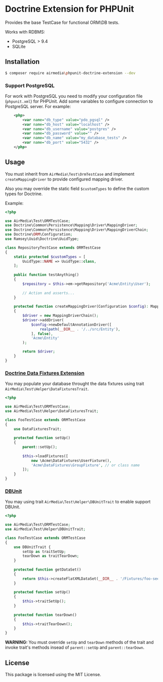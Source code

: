 # Doctrine Extension for PHPUnit

Provides the base TestCase for functional ORM\DB tests.

Works with RDBMS:

* PostgreSQL > 9.4
* SQLite

## Installation

```bash
$ composer require airmedia\phpunit-doctrine-extension --dev
```

### Support PostgreSQL

For work with PostgreSQL you need to modify your configuration file
 (`phpunit.xml`) for PHPUnit. Add some variables to configure connection
 to PostgreSQL server. For example:

```xml
    <php>
        <var name="db_type" value="pdo_pgsql" />
        <var name="db_host" value="localhost" />
        <var name="db_username" value="postgres" />
        <var name="db_password" value="" />
        <var name="db_name" value="my_database_tests" />
        <var name="db_port" value="5432" />
    </php>
```

## Usage

You must inherit from `AirMedia\Test\OrmTestCase` and implement `createMappingDriver`
to provide configured mapping driver.

Also you may override the static field `$customTypes` to define the custom types for Doctrine.

Example:

```php
<?php

use AirMedia\Test\ORMTestCase;
use Doctrine\Common\Persistence\Mapping\Driver\MappingDriver;
use Doctrine\Common\Persistence\Mapping\Driver\MappingDriverChain;
use Doctrine\ORM\Configuration;
use Ramsey\Uuid\Doctrine\UuidType;

class RepositoryTestCase extends ORMTestCase
{
    static protected $customTypes = [
        UuidType::NAME => UuidType::class,
    ];
    
    public function testAnything()
    {
        $repository = $this->em->getRepository('Acme\Entity\User');
        
        // Action and asserts...
    }
    
    protected function createMappingDriver(Configuration $config): MappingDriver
    {
        $driver = new MappingDriverChain();
        $driver->addDriver(
            $config->newDefaultAnnotationDriver([
                realpath(__DIR__ . '/../src/Entity'),
            ], false),
            'Acme\Entity'
        );

        return $driver;
    }
}
```

### [Doctrine Data Fixtures Extension](https://github.com/doctrine/data-fixtures)

You may populate your database throught the data fixtures 
using trait `AirMedia\Test\Helper\DataFixturesTrait`.

```php
<?php

use AirMedia\Test\ORMTestCase;
use AirMedia\Test\Helper\DataFixturesTrait;

class FooTestCase extends ORMTestCase
{
    use DataFixturesTrait;
    
    protected function setUp()
    {
        parent::setUp();
        
        $this->loadFixtures([
            new \Acme\DataFixtures\UserFixture(),
            'Acme\DataFixtures\GroupFixture', // or class name
        ]);
    }
}
```

### [DBUnit](https://github.com/sebastianbergmann/dbunit)

You may using trait `AirMedia\Test\Helper\DBUnitTrait` to enable support DBUnit.

```php
<?php

use AirMedia\Test\ORMTestCase;
use AirMedia\Test\Helper\DBUnitTrait;

class FooTestCase extends ORMTestCase
{
    use DBUnitTrait {
        setUp as traitSetUp;
        tearDown as traitTearDown;
    }
    
    protected function getDataSet()
    {
        return $this->createFlatXMLDataSet(__DIR__ . '/Fixtures/foo-seed.xml');
    }
    
    protected function setUp()
    {
        $this->traitSetUp();
    }
    
    protected function tearDown()
    {
        $this->traitTearDown();
    }
}
```

**WARNING:** You must override `setUp` and `tearDown` methods of the trait
and invoke trait's methods insead of `parent::setUp` and `parent::tearDown`.

## License

This package is licensed using the MIT License.
